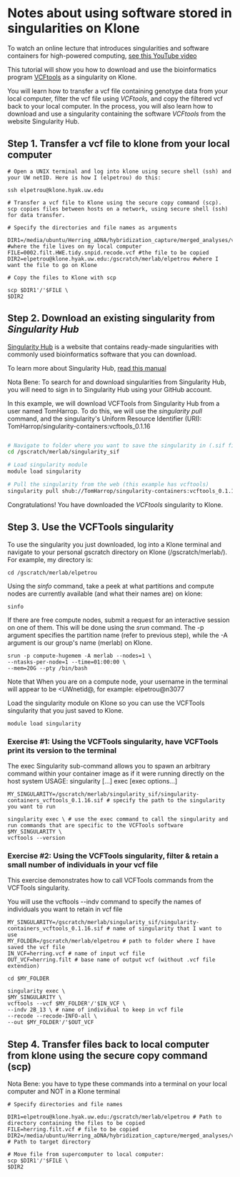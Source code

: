 # Notes about using software stored in singularities on Klone

To watch an online lecture that introduces singularities and software containers for high-powered computing, [see this YouTube video](https://www.youtube.com/watch?v=vEjLuX0ClN0&t=1276s)

This tutorial will show you how to download and use the bioinformatics program [VCFtools](https://vcftools.github.io/man_latest.html) as a singularity on Klone.

You will learn how to transfer a vcf file containing genotype data from your local computer, filter the vcf file using *VCFtools*, and copy the filtered vcf back to your local computer.  In the process, you will also learn how to download and use a singularity containing the software *VCFtools* from the website Singularity Hub.

## Step 1. Transfer a vcf file to klone from your local computer

```
# Open a UNIX terminal and log into klone using secure shell (ssh) and your UW netID. Here is how I (elpetrou) do this:

ssh elpetrou@klone.hyak.uw.edu

# Transfer a vcf file to Klone using the secure copy command (scp). scp copies files between hosts on a network, using secure shell (ssh) for data transfer. 

# Specify the directories and file names as arguments 

DIR1=/media/ubuntu/Herring_aDNA/hybridization_capture/merged_analyses/variants_filtered #where the file lives on my local computer
FILE=0002.filt.HWE.tidy.snpid.recode.vcf #the file to be copied
DIR2=elpetrou@klone.hyak.uw.edu:/gscratch/merlab/elpetrou #where I want the file to go on Klone

# Copy the files to Klone with scp

scp $DIR1'/'$FILE \
$DIR2

```

## Step 2. Download an existing singularity from *Singularity Hub* 

[Singularity Hub](https://singularity-hub.org/) is a website that contains ready-made singularities with commonly used bioinformatics software that you can download.

To learn more about Singularity Hub, [read this manual](https://singularityhub.github.io/singularityhub-docs/#pancakes-getting-started)

Nota Bene: To search for and download singularities from Singularity Hub, you will need to sign in to Singularity Hub using your GitHub account.

In this example, we will download VCFTools from Singularity Hub from a user named TomHarrop. To do this, we will use the *singularity pull* command, and the singularity's Uniform Resource Identifier (URI): TomHarrop/singularity-containers:vcftools_0.1.16

``` bash

# Navigate to folder where you want to save the singularity in (.sif file)
cd /gscratch/merlab/singularity_sif

# Load singularity module
module load singularity

# Pull the singularity from the web (this example has vcftools)
singularity pull shub://TomHarrop/singularity-containers:vcftools_0.1.16

```
Congratulations! You have downloaded the *VCFtools* singularity to Klone. 

## Step 3. Use the VCFTools singularity

To use the singularity you just downloaded, log into a Klone terminal and navigate to your personal gscratch directory on Klone (/gscratch/merlab/<username>). For example, my directory is:

```
cd /gscratch/merlab/elpetrou
```
Using the *sinfo* command, take a peek at what partitions and compute nodes are currently available (and what their names are) on klone:

```
sinfo
```
If there are free compute nodes, submit a request for an interactive session on one of them.
This will be done using the *srun* command. The -p argument specifies the partition name (refer to previous step), while the -A argument is our group's name (merlab) on Klone.

```
srun -p compute-hugemem -A merlab --nodes=1 \
--ntasks-per-node=1 --time=01:00:00 \
--mem=20G --pty /bin/bash
```
Note that When you are on a compute node, your username in the terminal will appear to be <UWnetid@<nodename>, for example: elpetrou@n3077 

Load the singularity module on Klone so you can use the VCFTools singularity that you just saved to Klone.

```
module load singularity
```
### Exercise #1: Using the VCFTools singularity, have VCFTools print its version to the terminal

The exec Singularity sub-command allows you to spawn an arbitrary command within your container image as if it were running directly on the host system
USAGE: singularity [...] exec [exec options...] <container path> <command>

```
MY_SINGULARITY=/gscratch/merlab/singularity_sif/singularity-containers_vcftools_0.1.16.sif # specify the path to the singularity you want to run

singularity exec \ # use the exec command to call the singularity and run commands that are specific to the VCFTools software
$MY_SINGULARITY \
vcftools --version 

```

### Exercise #2: Using the VCFTools singularity, filter & retain a small number of individuals in your vcf file

This exercise demonstrates how to call VCFTools commands from the VCFTools singularity.

You will use the vcftools --indv command to specify the names of individuals you want to retain in vcf file

```
MY_SINGULARITY=/gscratch/merlab/singularity_sif/singularity-containers_vcftools_0.1.16.sif # name of singularity that I want to use
MY_FOLDER=/gscratch/merlab/elpetrou # path to folder where I have saved the vcf file
IN_VCF=herring.vcf # name of input vcf file
OUT_VCF=herring.filt # base name of output vcf (without .vcf file extendion)

cd $MY_FOLDER

singularity exec \
$MY_SINGULARITY \
vcftools --vcf $MY_FOLDER'/'$IN_VCF \
--indv 2B_13 \ # name of individual to keep in vcf file
--recode --recode-INFO-all \
--out $MY_FOLDER'/'$OUT_VCF

```

## Step 4. Transfer files back to local computer from klone using the secure copy command (scp)
 
Nota Bene: you have to type these commands into a terminal on your local computer and NOT in a Klone terminal

```
# Specify directories and file names

DIR1=elpetrou@klone.hyak.uw.edu:/gscratch/merlab/elpetrou # Path to directory containing the files to be copied
FILE=herring.filt.vcf # file to be copied
DIR2=/media/ubuntu/Herring_aDNA/hybridization_capture/merged_analyses/variants_filtered # Path to target directory

# Move file from supercomputer to local computer:
scp $DIR1'/'$FILE \
$DIR2

```




